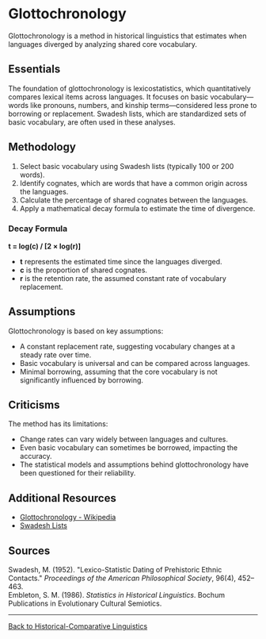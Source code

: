 # Glottochronology

Glottochronology is a method in historical linguistics that estimates when languages diverged by analyzing shared core vocabulary.

## Essentials

The foundation of glottochronology is lexicostatistics, which quantitatively compares lexical items across languages. It focuses on basic vocabulary—words like pronouns, numbers, and kinship terms—considered less prone to borrowing or replacement. Swadesh lists, which are standardized sets of basic vocabulary, are often used in these analyses.

## Methodology

1. Select basic vocabulary using Swadesh lists (typically 100 or 200 words).
2. Identify cognates, which are words that have a common origin across the languages.
3. Calculate the percentage of shared cognates between the languages.
4. Apply a mathematical decay formula to estimate the time of divergence.

### Decay Formula

**t = log(c) / [2 × log(r)]**

- **t** represents the estimated time since the languages diverged.
- **c** is the proportion of shared cognates.
- **r** is the retention rate, the assumed constant rate of vocabulary replacement.

## Assumptions

Glottochronology is based on key assumptions:

- A constant replacement rate, suggesting vocabulary changes at a steady rate over time.
- Basic vocabulary is universal and can be compared across languages.
- Minimal borrowing, assuming that the core vocabulary is not significantly influenced by borrowing.

## Criticisms

The method has its limitations:

- Change rates can vary widely between languages and cultures.
- Even basic vocabulary can sometimes be borrowed, impacting the accuracy.
- The statistical models and assumptions behind glottochronology have been questioned for their reliability.

## Additional Resources

- [Glottochronology - Wikipedia](https://en.wikipedia.org/wiki/Glottochronology)
- [Swadesh Lists](https://en.wiktionary.org/wiki/Appendix:Swadesh_lists)

## Sources

Swadesh, M. (1952). "Lexico-Statistic Dating of Prehistoric Ethnic Contacts." *Proceedings of the American Philosophical Society*, 96(4), 452–463.  
Embleton, S. M. (1986). *Statistics in Historical Linguistics*. Bochum Publications in Evolutionary Cultural Semiotics.

---

[Back to Historical-Comparative Linguistics](../README.md)
